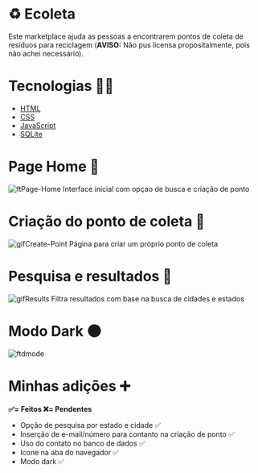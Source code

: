 # ♻ Ecoleta
Este marketplace ajuda as pessoas a encontrarem pontos de coleta de resíduos para reciclagem (<strong>AVISO:</strong> Não pus licensa propositalmente, pois não achei necessário).<br>
# Tecnologias 👨‍💻
* [HTML](https://developer.mozilla.org/pt-BR/docs/Web/HTM)
* [CSS](https://developer.mozilla.org/pt-BR/docs/Web/CSS)
* [JavaScript](https://developer.mozilla.org/pt-BR/docs/Web/JavaScript)
* [SQLite](https://www.sqlite.org/index.html)
# Page Home 🏡
![ftPage-Home](https://user-images.githubusercontent.com/65914461/83944906-61e17d00-a7dd-11ea-9dfd-0d793b97a8f8.png)
Interface inicial com opçao de busca e criação de ponto
# Criação do ponto de coleta 🚮
![gifCreate-Point](https://user-images.githubusercontent.com/65914461/83946620-62334580-a7e8-11ea-9027-b14fb9502f5c.gif)
Página para criar um próprio ponto de coleta
# Pesquisa e resultados 🔎
![gifResults](https://user-images.githubusercontent.com/65914461/83946674-b3dbd000-a7e8-11ea-8f1f-3d84b1861ff3.gif)
Filtra resultados com base na busca de cidades e estados
# Modo Dark 🌑
![ftdmode](https://user-images.githubusercontent.com/65914461/83985900-3c559000-a911-11ea-8d8b-b67ebe95060c.png)
# Minhas adições ➕
<strong>✅= Feitos ❌= Pendentes </strong>
* Opção de pesquisa por estado e cidade ✅
* Inserção de e-mail/número para contanto na criação de ponto ✅
* Uso do contato no banco de dados ✅
* Icone na aba do navegador ✅
* Modo dark ✅
